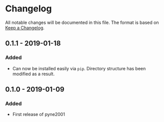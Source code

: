 # Changelog
All notable changes will be documented in this file. The format is based on [Keep a Changelog](https://keepachangelog.com/en/1.0.0/).

## 0.1.1 - 2019-01-18
### Added
- Can now be installed easily via `pip`. Directory structure has been modified as a result.

## 0.1.0 - 2019-01-09
### Added
- First release of pyne2001
